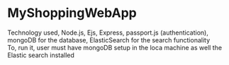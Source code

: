 # MyShoppingWebApp <br />
Technology used, Node.js, Ejs, Express, passport.js (authentication), mongoDB for the database, ElasticSearch for the search functionality <br />
To, run it, user must have mongoDB setup in the loca machine as well the Elastic search installed <br />
